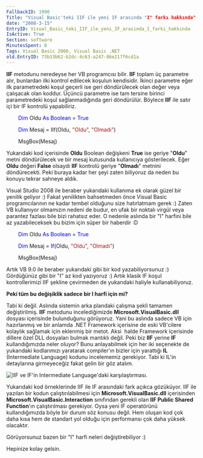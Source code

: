 ```yaml
---
FallbackID: 1990
Title: "Visual Basic'teki IIF ile yeni IF arasında "I" farkı hakkında":)
date: "2008-3-15"
EntryID: Visual_Basic_teki_IIF_ile_yeni_IF_arasinda_I_farki_hakkinda
IsActive: True
Section: software
MinutesSpent: 0
Tags: Visual Basic 2008, Visual Basic .NET
old.EntryID: 73b33b62-b2dc-4c63-a247-86e217f6cd1a
---
```

**IIF** metodunu neredeyse her VB programcısı bilir. **IIF** toplam üç
parametre alır, bunlardan ilki kontrol edilecek koşulun kendisidir.
İkinci parametre eğer ilk parametredeki koşul geçerli ise geri
döndürülecek olan değer veya çalışacak olan koddur. Üçüncü parametre ise
tam tersine birinci parametredeki koşul sağlanmadığında geri döndürülür.
Böylece **IIF** ile satır içi bir IF kontrolü yapabiliriz.

        <span style="color: blue;">Dim</span> Oldu <span
style="color: blue;">As</span> <span style="color: blue;">Boolean</span>
= <span style="color: blue;">True</span>

        <span style="color: blue;">Dim</span> Mesaj = IIf(Oldu, <span
style="color: #a31515;">"Oldu"</span>, <span
style="color: #a31515;">"Olmadı"</span>)

        MsgBox(Mesaj)

Yukarıdaki kod içerisinde **Oldu** Boolean değişkeni **True** ise geriye
"**Oldu**" metni döndürülecek ve bir mesaj kutusunda kullanıcıya
gösterilecek. Eğer **Oldu** değeri **False** olsaydı **IIF** kontrolü
geriye "**Olmadı**" metnini döndürecekti. Peki buraya kadar her şeyi
zaten biliyoruz da neden bu konuyu tekrar sahneye aldık.

Visual Studio 2008 ile beraber yukarıdaki kullanıma ek olarak güzel bir
yenilik geliyor :) Fakat yenilikten bahsetmeden önce Visual Basic
programcılarının ne kadar tembel olduğunu size hatırlatmam gerek :)
Zaten VB kullanıyor olmamızın nedeni de budur, en ufak bir noktalı
virgül veya parantez fazlası bile bizi rahatsız eder. O nedenle aslında
bir "I" harfini bile az yazabileceksek bu bizim için süper bir haberdir
:D

        <span style="color: blue;">Dim</span> Oldu <span
style="color: blue;">As</span> <span style="color: blue;">Boolean</span>
= <span style="color: blue;">True</span>

        <span style="color: blue;">Dim</span> Mesaj = <span
style="color: blue;">If</span>(Oldu, <span
style="color: #a31515;">"Oldu"</span>, <span
style="color: #a31515;">"Olmadı"</span>)

        MsgBox(Mesaj)

Artık VB 9.0 ile beraber yukarıdaki gibi bir kod yazabiliyorsunuz :)
Gördüğünüz gibi bir "I" az kod yazıyoruz :) Artık klasik IF koşul
kontrollerimizi IIF şekline çevirmeden de yukarıdaki haliyle
kullanabiliyoruz.

**Peki tüm bu değişiklik sadece bir I harfi için mi?**

Tabi ki değil. Aslında sistemin arka plandaki çalışma şekli tamamen
değiştirilmiş. **IIF** metodunu incelediğimizde
**Microsoft.VisualBasic.dll** dosyası içerisinde bulunduğunu görüyoruz.
Yani bu aslında sadece VB için hazırlanmış ve bir anlamda .NET Framework
içerisine de eski VB'cilere kolaylık sağlamak için eklenmiş bir metot.
Aksi  halde Framework içerisinde dillere özel DLL dosyaları bulmak
mantıklı değil. Peki biz **IIF** yerine **IF** kullandığımızda neler
oluyor? Bunu anlayabilmek için her iki seçenekte de yukarıdaki
kodlarımızı yaratarak compiler'ın bizler için yarattığı **IL**
(Intermediate Language) kodunu incelememiz gerekiyor. Tabi ki IL'in
detaylarına girmeyeceğiz fakat gelin bir göz atalım.

![IIF ve IF'in Intermediate Language'daki
karşılaştırması.](media/Visual_Basic_teki_IIF_ile_yeni_IF_arasinda_I_farki_hakkinda/14032008_1.png)

Yukarıdaki kod örneklerinde IIF ile IF arasındaki fark açıkca gözüküyor.
IIF ile yazılan bir kodun çalıştırılabilmesi için
**Microsoft.VisualBasic.dll** içerisinden
**Microsoft.VisualBasic.Interaction** sınıfından gerekli olan **IIF
Public Shared Function**'ın çalıştırılması gerekiyor. Oysa yeni IF
operatörünü kullandığımızda böyle bir durum söz konusu değil. Hem oluşan
kod çok daha kısa hem de standart yol olduğu için performansı çok daha
yüksek olacaktır.

Görüyorsunuz bazen bir "I" harfi neleri değiştirebiliyor :)

Hepinize kolay gelsin.


